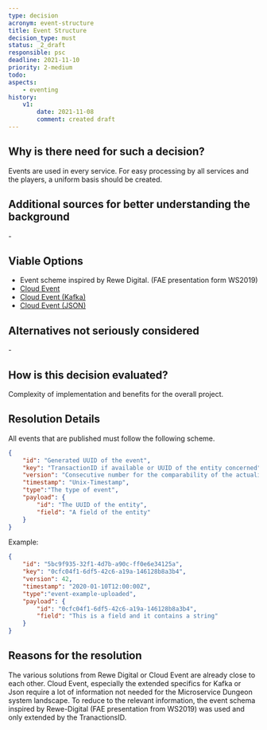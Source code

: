 ```yaml
---
type: decision
acronym: event-structure
title: Event Structure
decision_type: must
status: _2_draft
responsible: psc
deadline: 2021-11-10
priority: 2-medium
todo:
aspects:
    - eventing
history:
    v1:
        date: 2021-11-08
        comment: created draft
---
```


## Why is there need for such a decision?
Events are used in every service. For easy processing by all services and the players, a uniform basis should be created.

## Additional sources for better understanding the background
\-

## Viable Options
- Event scheme inspired by Rewe Digital. (FAE presentation form WS2019)
- [Cloud Event](https://github.com/cloudevents/spec/blob/v1.0.1/spec.md)
- [Cloud Event (Kafka)](https://github.com/cloudevents/spec/blob/v1.0.1/kafka-protocol-binding.md)
- [Cloud Event (JSON)](https://github.com/cloudevents/spec/blob/v1.0.1/json-format.md)


## Alternatives not seriously considered
\-

## How is this decision evaluated?
Complexity of implementation and benefits for the overall project.

## Resolution Details
All events that are published must follow the following scheme.
```json
{
    "id": "Generated UUID of the event",
    "key": "TransactionID if available or UUID of the entity concerned",
    "version": "Consecutive number for the comparability of the actuality of the event",
    "timestamp": "Unix-Timestamp",
    "type":"The type of event",
    "payload": {
        "id": "The UUID of the entity",
        "field": "A field of the entity"
    }
}
```

Example:

```json
{
    "id": "5bc9f935-32f1-4d7b-a90c-ff0e6e34125a",
    "key": "0cfc04f1-6df5-42c6-a19a-146128b8a3b4",
    "version": 42,
    "timestamp": "2020-01-10T12:00:00Z",
    "type":"event-example-uploaded",
    "payload": {
        "id": "0cfc04f1-6df5-42c6-a19a-146128b8a3b4",
        "field": "This is a field and it contains a string"
    }
}
```

## Reasons for the resolution
The various solutions from Rewe Digital or Cloud Event are already close to each other. Cloud Event, especially the extended specifics for Kafka or Json require a lot of information not needed for the Microservice Dungeon system landscape. To reduce to the relevant information, the event schema inspired by Rewe-Digital (FAE presentation from WS2019) was used and only extended by the TranactionsID.